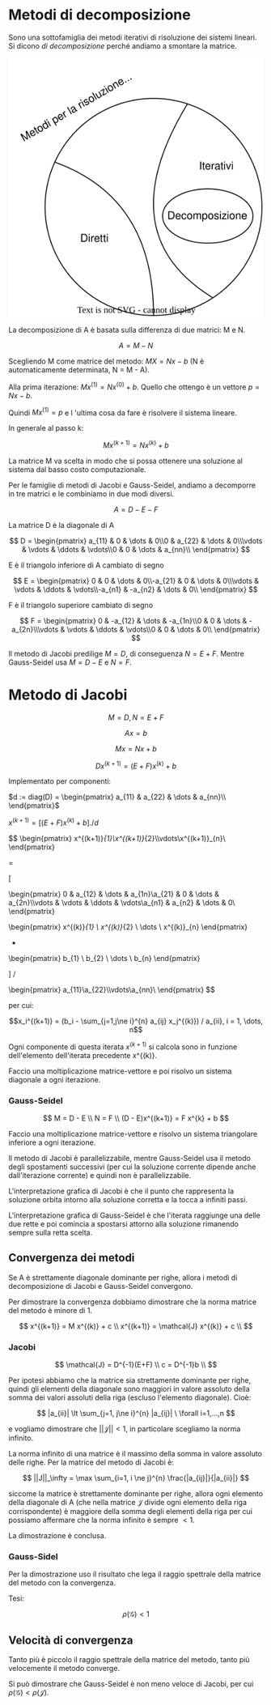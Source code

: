 # Metodi di decomposizione

Sono una sottofamiglia dei metodi iterativi di risoluzione dei sistemi lineari.
Si dicono _di decomposizione_ perché andiamo a smontare la matrice.

![Famiglie di metodi](famiglie_di_metodi.svg)

La decomposizione di A è basata sulla differenza di due matrici: M e N.

$$A = M - N$$

Scegliendo M come matrice del metodo: $MX = Nx - b$ (N è automaticamente determinata, N = M - A).

Alla prima iterazione: $M x^{(1)} = N x^{(0)} + b$. Quello che ottengo è un vettore $p = Nx - b$.

Quindi $Mx^{(1)} = p$ e l 'ultima cosa da fare è risolvere il sistema lineare.

In generale al passo k:

$$
M x^{(k+1)} = N x^{(k)} + b
$$

La matrice M va scelta in modo che si possa ottenere una soluzione al sistema dal basso costo computazionale.

Per le famiglie di metodi di Jacobi e Gauss-Seidel, andiamo a decomporre in tre matrici e le combiniamo in due
modi diversi.

$$
A = D - E - F
$$

La matrice D è la diagonale di A

$$
D = \begin{pmatrix} a_{11} & 0 & \dots & 0\\0 & a_{22} & \dots & 0\\\vdots & \vdots & \ddots & \vdots\\0 & 0 & \dots & a_{nn}\\ \end{pmatrix}
$$

E è il triangolo inferiore di A cambiato di segno

$$
E = \begin{pmatrix} 0 & 0 & \dots & 0\\-a_{21} & 0 & \dots & 0\\\vdots & \vdots & \ddots & \vdots\\-a_{n1} & -a_{n2} & \dots & 0\\ \end{pmatrix}
$$

F è il triangolo superiore cambiato di segno

$$
F = \begin{pmatrix} 0 & -a_{12} & \dots & -a_{1n}\\0 & 0 & \dots & -a_{2n}\\\vdots & \vdots & \ddots & \vdots\\0 & 0 & \dots & 0\\ \end{pmatrix}
$$

Il metodo di Jacobi predilige $M = D$, di conseguenza $N = E + F$. Mentre Gauss-Seidel usa $M = D-E$ e $N=F$.

# Metodo di Jacobi

$$M = D, N = E + F$$

$$Ax = b$$

$$Mx = Nx + b$$

$$Dx^{(k+1)} = (E+F) x^{(k)} + b$$

Implementato per componenti:

$d := diag(D) = \begin{pmatrix} a_{11} & a_{22} & \dots & a_{nn}\\ \end{pmatrix}$

$x^{(k+1)} = [(E+F) x^{(k)} + b] ./ d$

$$
\begin{pmatrix} x^{(k+1)}_{1}\\x^{(k+1)}_{2}\\\vdots\\x^{(k+1)}_{n}\\ \end{pmatrix}

=

[

\begin{pmatrix} 0 & a_{12} & \dots & a_{1n}\\a_{21} & 0 & \dots & a_{2n}\\\vdots & \vdots & \ddots & \vdots\\a_{n1} & a_{n2} & \dots & 0\\ \end{pmatrix}

\begin{pmatrix} x^{(k)}_{1} \\ x^{(k)}_{2} \\ \dots \\ x^{(k)}_{n}  \end{pmatrix}

+

\begin{pmatrix} b_{1} \\ b_{2} \\ \dots \\ b_{n}  \end{pmatrix}

] /

\begin{pmatrix} a_{11}\\a_{22}\\\vdots\\a_{nn}\\ \end{pmatrix}
$$

per cui:

$$x_i^{(k+1)} = (b_i - \sum_{j=1,j\ne i}^{n} a_{ij} x_j^{(k)}) / a_{ii}, i = 1, \dots, n$$

Ogni componente di questa iterata $x^{(k+1)}$ si calcola sono in funzione dell'elemento dell'iterata precedente x^{(k)}.

Faccio una moltiplicazione matrice-vettore e poi risolvo un sistema diagonale a ogni iterazione.

### Gauss-Seidel

$$
M = D - E \\
N = F \\
(D - E)x^{(k+1)} = F x^{k} + b
$$

Faccio una moltiplicazione matrice-vettore e risolvo un sistema triangolare inferiore a ogni iterazione.

Il metodo di Jacobi è parallelizzabile, mentre Gauss-Seidel usa il metodo degli spostamenti successivi (per cui la
soluzione corrente dipende anche dall'iterazione corrente) e quindi non è parallelizzabile.

L'interpretazione grafica di Jacobi è che il punto che rappresenta la soluzione orbita intorno alla soluzione corretta
e la tocca a infiniti passi.

L'interpretazione grafica di Gauss-Seidel è che l'iterata raggiunge una delle due rette e poi comincia a spostarsi
attorno alla soluzione rimanendo sempre sulla retta scelta.

## Convergenza dei metodi


Se A è strettamente diagonale dominante per righe, allora i metodi di decomposizione di Jacobi e Gauss-Seidel convergono.

Per dimostrare la convergenza dobbiamo dimostrare che la norma matrice del metodo è minore di 1.

$$
x^{(k+1)} = M x^{(k)} + c \\
x^{(k+1)} = \mathcal{J} x^{(k)} + c \\
$$

### Jacobi

$$
\mathcal{J} = D^{-1}(E+F) \\
c = D^{-1}b \\
$$

Per ipotesi abbiamo che la matrice sia strettamente dominante per righe, quindi gli elementi della diagonale sono
maggiori in valore assoluto della somma dei valori assoluti della riga (escluso l'elemento diagonale).
Cioè:

$$
|a_{ii}| \lt \sum_{j=1, j\ne i}^{n} |a_{ij}| \ \forall i=1,...,n
$$

e vogliamo dimostrare che $||\mathcal{J}|| \lt 1$, in particolare scegliamo la norma infinito.

La norma infinito di una matrice è il massimo della somma in valore assoluto delle righe. Per la matrice del metodo
di Jacobi è:

$$
||J||_\infty = \max \sum_{i=1, i \ne j}^{n} \frac{|a_{ij}|}{|a_{ii}|}
$$

siccome la matrice è strettamente dominante per righe, allora ogni elemento della diagonale di A (che nella matrice
$\mathcal{J}$ divide ogni elemento della riga corrispondente) è maggiore della somma degli elementi della riga per cui
possiamo affermare che la norma infinito è sempre $\lt 1$.

La dimostrazione è conclusa.

### Gauss-Sidel

Per la dimostrazione uso il risultato che lega il raggio spettrale della matrice del metodo con la convergenza.

Tesi:

$$
\rho(\mathcal{G}) \lt 1
$$


## Velocità di convergenza

Tanto più è piccolo il raggio spettrale della matrice del metodo, tanto più velocemente il metodo converge.

Si può dimostrare che Gauss-Seidel è non meno veloce di Jacobi, per cui $\rho(\mathcal{G}) \lt \rho(\mathcal{J})$.
